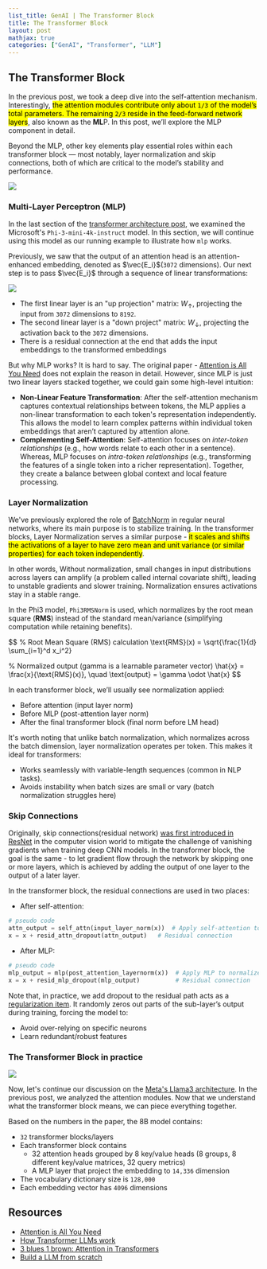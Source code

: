 ```yaml
---
list_title: GenAI | The Transformer Block
title: The Transformer Block
layout: post
mathjax: true
categories: ["GenAI", "Transformer", "LLM"]
---
```


## The Transformer Block

In the previous post, we took a deep dive into the self-attention mechanism. Interestingly, <mark>the attention modules contribute only about <code>1/3</code> of the model’s total parameters. The remaining <code>2/3</code> reside in the feed-forward network layers</mark>, also known as the **ML**P. In this post, we’ll explore the MLP component in detail.

Beyond the MLP, other key elements play essential roles within each transformer block — most notably, layer normalization and skip connections, both of which are critical to the model’s stability and performance.

<img class="md-img-center" src="{{site.baseurl}}/assets/images/2024/llm-tb-2.png">
 
### Multi-Layer Perceptron (MLP)

In the last section of the [transformer architecture post](https://xta0.me/2024/11/10/GenAI-LLM-Transformer-Architecture.html), we examined the Microsoft's `Phi-3-mini-4k-instruct` model. In this section, we will continue using this model as our running example to illustrate how `mlp` works.

Previously, we saw that the output of an attention head is an attention-enhanced embedding, denoted as $\vec{E_i}$(`3072` dimensions). Our next step is to pass $\vec{E_i}$ through a sequence of linear transformations:

<img class="md-img-center" src="{{site.baseurl}}/assets/images/2024/11/mlp-1.png">

- The first linear layer is an "up projection" matrix: $W_{\uparrow}$, projecting the input from `3072` dimensions to `8192`.
- The second linear layer is a "down project" matrix: $W_{\downarrow}$, projecting the activation back to the `3072` dimensions.
- There is a residual connection at the end that adds the input embeddings to the transformed embeddings

But why MLP works? It is hard to say. The original paper - [Attention is All You Need](https://arxiv.org/abs/1706.03762) does not explain the reason in detail. However, since MLP is just two linear layers stacked together, we could gain some high-level intuition:

- **Non-Linear Feature Transformation**: After the self-attention mechanism captures contextual relationships between tokens, the MLP applies a non-linear transformation to each token's representation independently. This allows the model to learn complex patterns within individual token embeddings that aren’t captured by attention alone.
- **Complementing Self-Attention**: Self-attention focuses on <i>inter-token relationships</i> (e.g., how words relate to each other in a sentence). Whereas, MLP focuses on <i>intra-token relationships</i> (e.g., transforming the features of a single token into a richer representation). Together, they create a balance between global context and local feature processing.

### Layer Normalization

We've previously explored the role of [BatchNorm](https://xta0.me/2018/02/22/Deep-Learning-6.html) in regular neural networks, where its main purpose is to stabilize training. In the transformer blocks, Layer Normalization serves a similar purpose - <mark>it scales and shifts the activations of a layer to have zero mean and unit variance (or similar properties) for each token independently</mark>. 

In other words, Without normalization, small changes in input distributions across layers can amplify (a problem called internal covariate shift), leading to unstable gradients and slower training. Normalization ensures activations stay in a stable range. 

In the Phi3 model, `Phi3RMSNorm` is used, which normalizes by the root mean square (**RMS**) instead of the standard mean/variance (simplifying computation while retaining benefits).

$$
% Root Mean Square (RMS) calculation
\text{RMS}(x) = \sqrt{\frac{1}{d} \sum_{i=1}^d x_i^2}

% Normalized output (gamma is a learnable parameter vector)
\hat{x} = \frac{x}{\text{RMS}(x)}, \quad \text{output} = \gamma \odot \hat{x}
$$

In each transformer block, we’ll usually see normalization applied:

- Before attention (input layer norm)
- Before MLP (post-attention layer norm)
- After the final transformer block (final norm before LM head)

It's worth noting that unlike batch normalization, which normalizes across the batch dimension, layer normalization operates per token. This makes it ideal for transformers:

- Works seamlessly with variable-length sequences (common in NLP tasks).
- Avoids instability when batch sizes are small or vary (batch normalization struggles here)

### Skip Connections

Originally, skip connections(residual network) [was first introduced in ResNet](https://xta0.me/2018/04/03/Deep-Learning-8.html) in the computer vision world to mitigate the challenge of vanishing gradients when training deep CNN models. In the transformer block, the goal is the same - to let gradient flow through the network by skipping one or more layers, which is achieved by adding the output of one layer to the output of a later layer.

In the transformer block, the residual connections are used in two places:

- After self-attention:

```python
# pseudo code
attn_output = self_attn(input_layer_norm(x))  # Apply self-attention to normalized input
x = x + resid_attn_dropout(attn_output)   # Residual connection
```

- After MLP:

```python
# pseudo code
mlp_output = mlp(post_attention_layernorm(x))  # Apply MLP to normalized post-attention output
x = x + resid_mlp_dropout(mlp_output)          # Residual connection
```
Note that, in practice, we add dropout to the residual path acts as a [regularization item](https://xta0.me/2018/02/05/Deep-Learning-4.html). It randomly zeros out parts of the sub-layer’s output during training, forcing the model to:

- Avoid over-relying on specific neurons
- Learn redundant/robust features

### The Transformer Block in practice

<img class="md-img-center" src="{{site.baseurl}}/assets/images/2018/10/trans-21.png">

Now, let's continue our discussion on the [Meta's Llama3 architecture](https://arxiv.org/pdf/2407.21783). In the previous post, we analyzed the attention modules. Now that we understand what the transformer block means, we can piece everything together.

Based on the numbers in the paper, the 8B model contains:

- `32` transformer blocks/layers
- Each transformer block contains
    - 32 attention heads grouped by 8 key/value heads (8 groups, 8 different key/value matrices, 32 query metrics)
    - A MLP layer that project the embedding to `14,336` dimension
- The vocabulary dictionary size is `128,000`
- Each embedding vector has `4096` dimensions

## Resources

- [Attention is All You Need](https://arxiv.org/abs/1706.03762)
- [How Transformer LLMs work](https://learn.deeplearning.ai/courses/how-transformer-llms-work)
- [3 blues 1 brown: Attention in Transformers](https://www.youtube.com/watch?v=eMlx5fFNoYc)
- [Build a LLM from scratch](https://www.manning.com/books/build-a-large-language-model-from-scratch)